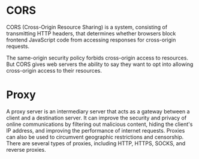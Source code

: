 # CORS
CORS (Cross-Origin Resource Sharing) is a system, consisting of transmitting HTTP headers, that determines whether browsers block frontend JavaScript code from accessing responses for cross-origin requests.

The same-origin security policy forbids cross-origin access to resources. But CORS gives web servers the ability to say they want to opt into allowing cross-origin access to their resources.

# Proxy

A proxy server is an intermediary server that acts as a gateway between a client and a destination server. It can improve the security and privacy of online communications by filtering out malicious content, hiding the client's IP address, and improving the performance of internet requests. Proxies can also be used to circumvent geographic restrictions and censorship. There are several types of proxies, including HTTP, HTTPS, SOCKS, and reverse proxies.